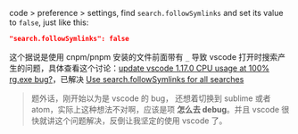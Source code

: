 code > preference > settings, find `search.followSymlinks` and set its value to `false`, just like this:

```json
"search.followSymlinks": false
```

这个据说是使用 cnpm/pnpm 安装的文件前面带有 `_` 导致 vscode 打开时搜索产生的问题，具体查看这个讨论：[update vscode 1.17.0 CPU usage at 100% rg.exe bug?](https://github.com/Microsoft/vscode/issues/35659)，已解决 [Use search.followSymlinks for all searches](https://github.com/Microsoft/vscode/issues/37000)

> 题外话，刚开始以为是 vscode 的 bug， 还想着切换到 sublime 或者 atom，实际上这种想法不对啊，应该是项 **怎么去 debug**。并且 vscode 很快就讲这个问题解决，反倒让我坚定的使用 vscode 了。
